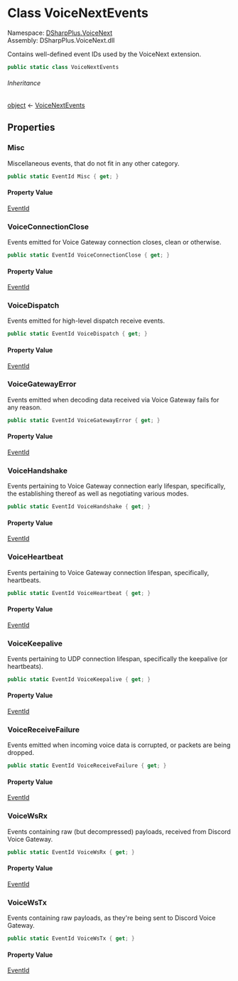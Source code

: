# Class VoiceNextEvents

Namespace: [DSharpPlus.VoiceNext](DSharpPlus.VoiceNext.md)  
Assembly: DSharpPlus.VoiceNext.dll

Contains well-defined event IDs used by the VoiceNext extension.

```csharp
public static class VoiceNextEvents
```

###### Inheritance

[object](https://learn.microsoft.com/dotnet/api/system.object) ← 
[VoiceNextEvents](DSharpPlus.VoiceNext.VoiceNextEvents.md)

## Properties

### <a id="DSharpPlus_VoiceNext_VoiceNextEvents_Misc"></a>Misc

Miscellaneous events, that do not fit in any other category.

```csharp
public static EventId Misc { get; }
```

#### Property Value

[EventId](https://learn.microsoft.com/dotnet/api/microsoft.extensions.logging.eventid)

### <a id="DSharpPlus_VoiceNext_VoiceNextEvents_VoiceConnectionClose"></a>VoiceConnectionClose

Events emitted for Voice Gateway connection closes, clean or otherwise.

```csharp
public static EventId VoiceConnectionClose { get; }
```

#### Property Value

[EventId](https://learn.microsoft.com/dotnet/api/microsoft.extensions.logging.eventid)

### <a id="DSharpPlus_VoiceNext_VoiceNextEvents_VoiceDispatch"></a>VoiceDispatch

Events emitted for high-level dispatch receive events.

```csharp
public static EventId VoiceDispatch { get; }
```

#### Property Value

[EventId](https://learn.microsoft.com/dotnet/api/microsoft.extensions.logging.eventid)

### <a id="DSharpPlus_VoiceNext_VoiceNextEvents_VoiceGatewayError"></a>VoiceGatewayError

Events emitted when decoding data received via Voice Gateway fails for any reason.

```csharp
public static EventId VoiceGatewayError { get; }
```

#### Property Value

[EventId](https://learn.microsoft.com/dotnet/api/microsoft.extensions.logging.eventid)

### <a id="DSharpPlus_VoiceNext_VoiceNextEvents_VoiceHandshake"></a>VoiceHandshake

Events pertaining to Voice Gateway connection early lifespan, specifically, the establishing thereof as well as negotiating various modes.

```csharp
public static EventId VoiceHandshake { get; }
```

#### Property Value

[EventId](https://learn.microsoft.com/dotnet/api/microsoft.extensions.logging.eventid)

### <a id="DSharpPlus_VoiceNext_VoiceNextEvents_VoiceHeartbeat"></a>VoiceHeartbeat

Events pertaining to Voice Gateway connection lifespan, specifically, heartbeats.

```csharp
public static EventId VoiceHeartbeat { get; }
```

#### Property Value

[EventId](https://learn.microsoft.com/dotnet/api/microsoft.extensions.logging.eventid)

### <a id="DSharpPlus_VoiceNext_VoiceNextEvents_VoiceKeepalive"></a>VoiceKeepalive

Events pertaining to UDP connection lifespan, specifically the keepalive (or heartbeats).

```csharp
public static EventId VoiceKeepalive { get; }
```

#### Property Value

[EventId](https://learn.microsoft.com/dotnet/api/microsoft.extensions.logging.eventid)

### <a id="DSharpPlus_VoiceNext_VoiceNextEvents_VoiceReceiveFailure"></a>VoiceReceiveFailure

Events emitted when incoming voice data is corrupted, or packets are being dropped.

```csharp
public static EventId VoiceReceiveFailure { get; }
```

#### Property Value

[EventId](https://learn.microsoft.com/dotnet/api/microsoft.extensions.logging.eventid)

### <a id="DSharpPlus_VoiceNext_VoiceNextEvents_VoiceWsRx"></a>VoiceWsRx

Events containing raw (but decompressed) payloads, received from Discord Voice Gateway.

```csharp
public static EventId VoiceWsRx { get; }
```

#### Property Value

[EventId](https://learn.microsoft.com/dotnet/api/microsoft.extensions.logging.eventid)

### <a id="DSharpPlus_VoiceNext_VoiceNextEvents_VoiceWsTx"></a>VoiceWsTx

Events containing raw payloads, as they're being sent to Discord Voice Gateway.

```csharp
public static EventId VoiceWsTx { get; }
```

#### Property Value

[EventId](https://learn.microsoft.com/dotnet/api/microsoft.extensions.logging.eventid)

